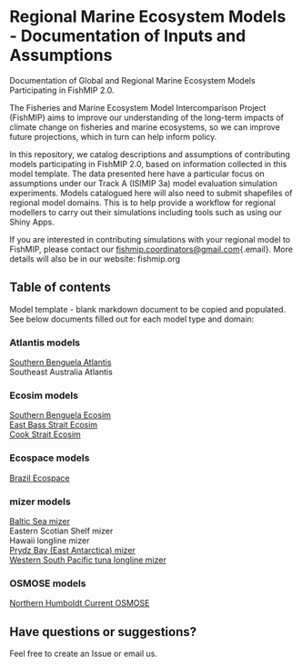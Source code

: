# Regional Marine Ecosystem Models - Documentation of Inputs and Assumptions

Documentation of Global and Regional Marine Ecosystem Models Participating in FishMIP 2.0.

The Fisheries and Marine Ecosystem Model Intercomparison Project (FishMIP) aims to improve our understanding of the long-term impacts of climate change on fisheries and marine ecosystems, so we can improve future projections, which in turn can help inform policy.

In this repository, we catalog descriptions and assumptions of contributing models participating in FishMIP 2.0, based on information collected in this model template. The data presented here have a particular focus on assumptions under our Track A (ISIMIP 3a) model evaluation simulation experiments. Models catalogued here will also need to submit shapefiles of regional model domains. This is to help provide a workflow for regional modellers to carry out their simulations including tools such as using our Shiny Apps.

If you are interested in contributing simulations with your regional model to FishMIP, please contact our [fishmip.coordinators\@gmail.com](mailto:fishmip.coordinators@gmail.com){.email}. More details will also be in our website: fishmip.org

## Table of contents

Model template - blank markdown document to be copied and populated. See below documents filled out for each model type and domain:

### Atlantis models

[Southern Benguela Atlantis](https://github.com/Fish-MIP/Regional_MEM_Model_Templates/blob/main/Atlantis%20Models/Atlantis_Southern_Benguela.md)\
Southeast Australia Atlantis

### Ecosim models

[Southern Benguela Ecosim](https://github.com/Fish-MIP/Regional_MEM_Model_Templates/blob/main/Ecosim%20models/SouthernBenguela_EcoSIM.md)\
[East Bass Strait Ecosim](https://github.com/Fish-MIP/Regional_MEM_Model_Templates/blob/main/Ecosim%20models/EWE_EastBassStrait.md)\
[Cook Strait Ecosim](https://github.com/Fish-MIP/Regional_MEM_Model_Templates/blob/main/Ecosim%20models/EWE_CookStrait.md)

### Ecospace models

[Brazil Ecospace](https://github.com/Fish-MIP/Regional_MEM_Model_Templates/blob/main/Ecospace%20models/BrazilNortheastern_ECOSPACE.md)

### mizer models

[Baltic Sea mizer\
](https://github.com/Fish-MIP/Regional_MEM_Model_Templates/blob/main/Mizer%20models/balticsea_mizer.md)Eastern Scotian Shelf mizer\
Hawaii longline mizer\
[Prydz Bay (East Antarctica) mizer](https://github.com/Fish-MIP/Regional_MEM_Model_Templates/blob/main/Mizer%20models/PrydzBay_MIZER.md)\
[Western South Pacific tuna longline mizer](https://github.com/Fish-MIP/Regional_MEM_Model_Templates/blob/main/Mizer%20models/WesternPacificOcean_MIZER.md)

### OSMOSE models

[Northern Humboldt Current OSMOSE](https://github.com/Fish-MIP/Regional_MEM_Model_Templates/blob/main/OSMOSE%20models/NorthernHumboldt_OSMOSE.md)

## Have questions or suggestions?

Feel free to create an Issue or email us.

